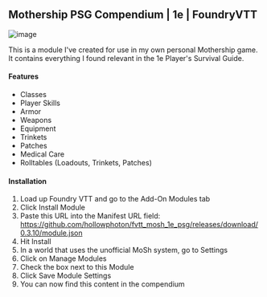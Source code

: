 ## Mothership PSG Compendium | 1e | FoundryVTT
![image](https://github.com/hollowphoton/fvtt_mosh_1e_psg/assets/17795348/a785e4c4-acf5-4fba-bb9b-96dd3a0c0876)

This is a module I've created for use in my own personal Mothership game. It contains everything I found relevant in the 1e Player's Survival Guide.

#### Features
- Classes
- Player Skills
- Armor
- Weapons
- Equipment
- Trinkets
- Patches
- Medical Care
- Rolltables (Loadouts, Trinkets, Patches)

#### Installation
 1. Load up Foundry VTT and go to the Add-On Modules tab
 2. Click Install Module
 3. Paste this URL into the Manifest URL field: https://github.com/hollowphoton/fvtt_mosh_1e_psg/releases/download/0.3.10/module.json
 4. Hit Install
 5. In a world that uses the unofficial MoSh system, go to Settings
 6. Click on Manage Modules
 7. Check the box next to this Module
 8. Click Save Module Settings
 9. You can now find this content in the compendium
